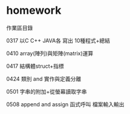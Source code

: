 # homework

作業區目錄 

0317 以C C++ JAVA各 寫出 10種程式+總結

0410 array(陣列)與矩陣(matrix)運算

0417 結構體struct+指標

0424 類別 and 實作與定義分離

0501 字串的附加+從螢幕讀取字串

0508 append and assign 函式呼叫 檔案輸入輸出
